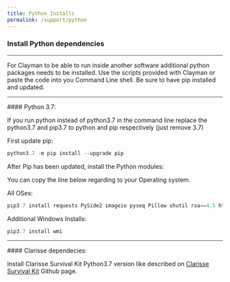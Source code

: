 ```yaml
---
title: Python Installs
permalink: /support/python
---
```


### Install Python dependencies
<hr style="background-color:#424242;">
For Clayman to be able to run inside another software additional python packages needs to be installed. 
Use the scripts provided with Clayman or paste the code into you Command Line shell. Be sure to have pip installed and updated.


<hr style="background-color:#424242;">
#### Python 3.7:

If you run python instead of python3.7 in the command line replace the python3.7 and pip3.7 to python and pip respectively (just remove 3.7)


First update pip:

```python
python3.7 -m pip install --upgrade pip
```


After Pip has been updated, install the Python modules:

You can copy the line below regarding to your Operating system.


All OSes:
```python
pip3.7 install requests PySide2 imageio pyseq Pillow shutil rsa==4.5 https://files.pythonhosted.org/packages/46/be/4e6d6e89c3239108709bd4bcbe95777c715510023c8d394bdffebf4596fc/colorgram.py-1.2.0-py2.py3-none-any.whl 

```

Additional Windows Installs:
```python
pip3.7 install wmi

```


<hr style="background-color:#424242;">
#### Clarisse dependecies:

Install Clarisse Survival Kit Python3.7 version like described on <a href="https://github.com/aydinyanik/clarisse_survival_kit" target="_blank"> Clarisse Survival Kit</a>  Github page.
